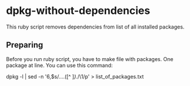 dpkg-without-dependencies
=========================

This ruby script removes dependencies from list of all installed packages.


## Preparing

Before you run ruby script, you have to make file with packages. One package at line. You can use this command:

  dpkg -l | sed -n '6,$s/....\([^ ]*\).*/\1/p' > list_of_packages.txt  

